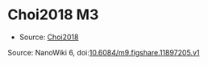 <a name="material" />

# Choi2018 M3
<script type="application/ld+json">
  {
    "@context": "https://schema.org/",
    "@type": "ChemicalSubstance",
    "@id": "https://egonw.github.io/nanowiki/nanowiki514.html#material",
    "http://purl.org/dc/terms/conformsTo":
      {
        "@type": "CreativeWork",
        "@id": "https://bioschemas.org/profiles/ChemicalSubstance/0.4-RELEASE/"
      },
    "identfier": "514",
    "name": "Choi2018 M3",
    "url": "https://egonw.github.io/nanowiki/nanowiki514.html#material",
    "sameAs": "http://127.0.0.1/mediawiki/index.php/Special:URIResolver/Choi2018_M3"
  }
</script>


* Source: [Choi2018](articleChoi2018.md)


Source: NanoWiki 6, doi:[10.6084/m9.figshare.11897205.v1](https://doi.org/10.6084/m9.figshare.11897205.v1)
